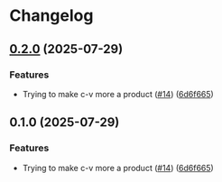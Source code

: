 # Changelog

## [0.2.0](https://github.com/e-minguez/suse-edge-support-tools/compare/components-versions-v0.1.0...components-versions-v0.2.0) (2025-07-29)


### Features

* Trying to make c-v more a product ([#14](https://github.com/e-minguez/suse-edge-support-tools/issues/14)) ([6d6f665](https://github.com/e-minguez/suse-edge-support-tools/commit/6d6f665699089e6ad776947d083903446026c40d))

## 0.1.0 (2025-07-29)


### Features

* Trying to make c-v more a product ([#14](https://github.com/suse-edge/support-tools/issues/14)) ([6d6f665](https://github.com/suse-edge/support-tools/commit/6d6f665699089e6ad776947d083903446026c40d))
